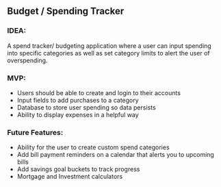 ## Budget / Spending Tracker

### IDEA: 

A spend tracker/ budgeting application where a user can input spending into specific categories as well as set category limits to alert the user of overspending.

### MVP:
* Users should be able to create and login to their accounts 
* Input fields to add purchases to a category
*	Database to store user spending so data persists 
*	Ability to display expenses in a helpful way

### Future Features:
*	Ability for the user to create custom spend categories
*	Add bill payment reminders on a calendar that alerts you to upcoming bills
*	Add savings goal buckets to track progress
*	Mortgage and Investment calculators 
